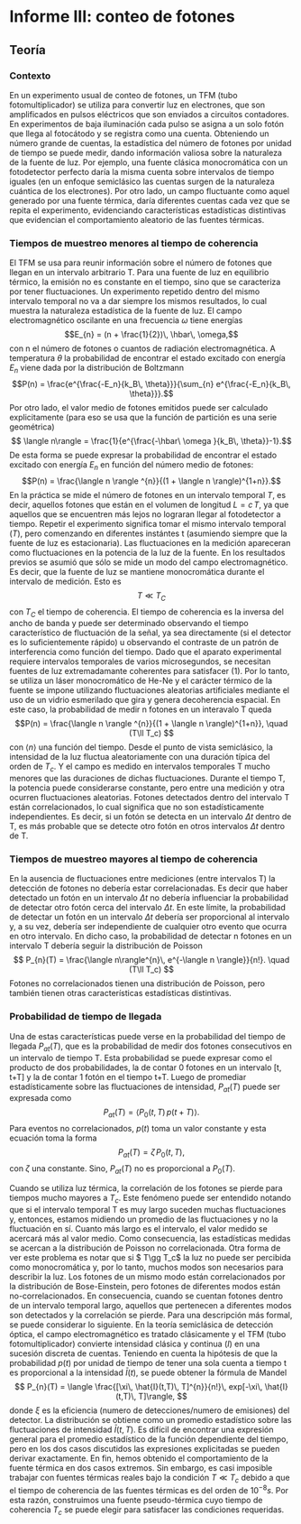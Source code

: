 # Informe III: conteo de fotones

## Teoría
### Contexto
En un experimento usual de conteo de fotones, un TFM (tubo fotomultiplicador) se utiliza para convertir luz en electrones, que son amplificados en pulsos eléctricos que son enviados a circuitos contadores. En experimentos de baja iluminación cada pulso se asigna a un solo fotón que llega al fotocátodo y se registra como una cuenta. Obteniendo un número grande de cuentas, la estadística del número de fotones por unidad de tiempo se puede medir, dando información valiosa sobre la naturaleza de la fuente de luz. Por ejemplo, una fuente clásica monocromática con un fotodetector perfecto daría la misma cuenta sobre intervalos de tiempo iguales (en un enfoque semiclásico las cuentas surgen de la naturaleza cuántica de los electrones). Por otro lado, un campo fluctuante como aquel generado por una fuente térmica, daría diferentes cuentas cada vez que se repita el experimento, evidenciando características estadísticas distintivas que evidencian el comportamiento aleatorio de las fuentes térmicas.

### Tiempos de muestreo menores al tiempo de coherencia
El TFM se usa para reunir información sobre el número de fotones que llegan en un intervalo arbitrario T. Para una fuente de luz en equilibrio térmico, la emisión no es constante en el tiempo, sino que se caracteriza por tener fluctuaciones. Un experimento repetido dentro del mismo intervalo temporal no va a dar siempre los mismos resultados, lo cual muestra la naturaleza estadística de la fuente de luz. El campo electromagnético oscilante en una frecuencia $\omega$ tiene energías 
$$E_{n} = (n + \frac{1}{2})\, \hbar\, \omega,$$
con n el número de fotones o cuantos de radiación electromagnética. A temperatura $\theta$ la probabilidad de encontrar el estado excitado con energía $E_n$ viene dada por la distribución de Boltzmann 
$$P(n) = \frac{e^{\frac{-E_n}{k_B\, \theta}}}{\sum_{n} e^{\frac{-E_n}{k_B\, \theta}}}.$$
Por otro lado, el valor medio de fotones emitidos puede ser calculado explicitamente (para eso se usa que la función de partición es una serie geométrica)
$$  \langle n\rangle = \frac{1}{e^{\frac{-\hbar\ \omega }{k_B\, \theta}}-1}.$$
De esta forma se puede expresar la probabilidad de encontrar el estado excitado con energía $E_n$ en función del número medio de fotones:
$$P(n) = \frac{\langle n \rangle ^{n}}{(1 + \langle n \rangle)^{1+n}}.$$
En la práctica se mide el número de fotones en un intervalo temporal $T$, es decir, aquellos fotones que están en el volumen de longitud $L = c\,T$, ya que aquellos que se encuentren más lejos no lograran llegar al fotodetector a tiempo.
Repetir el experimento significa tomar el mismo intervalo temporal ($T$), pero comenzando en diferentes instántes t (asumiendo siempre que la fuente de luz es estacionaria). Las fluctuaciones en la medición apareceran como fluctuaciones en la potencia de la luz de la fuente.
En los resultados previos se asumió que sólo se mide un modo del campo electromagnético. Es decir, que la fuente de luz se mantiene monocromática durante el intervalo de medición. Esto es
$$
\begin{equation}
T \ll T_C
\end{equation}
$$
con  $T_C$ el tiempo de coherencia.
El tiempo de coherencia es la inversa del ancho de banda y puede ser determinado observando el tiempo característico de fluctuación de la señal, ya sea directamente (si el detector es lo suficientemente rápido) u observando el contraste de un patrón de interferencia como función del tiempo. Dado que el aparato experimental requiere intervalos temporales de varios microsegundos, se necesitan fuentes de luz extremadamante coherentes para satisfacer ($1$). Por lo tanto, se utiliza un láser monocromático de He-Ne y el carácter térmico de la fuente se impone utilizando fluctuaciones aleatorias artificiales mediante el uso de un vidrio esmerilado que gira y genera decoherencia espacial. 
En este caso, la probabilidad de medir n fotones en un interavalo T queda
$$P(n) = \frac{\langle n \rangle ^{n}}{(1 + \langle n \rangle)^{1+n}}, \quad (T\ll T_c)
$$
con $\langle n \rangle$ una función del tiempo.
Desde el punto de vista semiclásico, la intensidad de la luz fluctua aleatoriamente con una duración típica del orden de $T_c$. Y el campo es medido en intervalos temporales T mucho menores que las duraciones de dichas fluctuaciones. Durante el tiempo T, la potencia puede considerarse constante, pero entre una medición y otra ocurren fluctuaciones aleatorias. Fotones detectados dentro del intervalo T están correlacionados, lo cual significa que no son estadísticamente independientes. Es decir, si un fotón se detecta en un intervalo $\Delta t$ dentro de T, es más probable que se detecte otro fotón en otros intervalos $\Delta t$ dentro de T.

### Tiempos de muestreo mayores al tiempo de coherencia
En la ausencia de fluctuaciones entre mediciones (entre intervalos T) la detección de fotones no debería estar correlacionadas. Es decir que haber detectado un fotón en un intervalo $\Delta t$ no debería influenciar la probabilidad de detectar otro fotón cerca del intervalo $\Delta t$. En este límite, la probabilidad de detectar un fotón en un intervalo $\Delta t$ debería ser proporcional al intervalo y, a su vez, debería ser independiente de cualquier otro evento que ocurra en otro intervalo. En dicho caso, la probabilidad de detectar n fotones en un intervalo T debería seguir la distribución de Poisson
$$
P_{n}(T) = \frac{\langle n\rangle^{n}\, e^{-\langle n \rangle}}{n!}. \quad (T\ll T_c)
$$
Fotones no correlacionados tienen una distribución de Poisson, pero también tienen otras características estadísticas distintivas.

### Probabilidad de tiempo de llegada
Una de estas características puede verse en la probabilidad del tiempo de llegada $P_{at}(T)$, que es la probabilidad de medir dos fotones consecutivos en un intervalo de tiempo T. Esta probabilidad se puede expresar como el producto de dos probabilidades, la de contar 0 fotones en un intervalo [t, t+T] y la de contar 1 fotón en el tiempo t+T. Luego de promediar estadísticamente sobre las fluctuaciones de intensidad, $P_{at}(T)$ puede ser expresada como
$$
P_{at}(T) =\langle P_0(t,T)\, p(t+T)\rangle.
$$
Para eventos no correlacionados, $p(t)$ toma un valor constante y esta ecuación toma la forma 
$$
P_{at}(T) =\zeta \,P_0(t,T),
$$
con $\zeta$ una constante. Sino, $P_{at}(T)$ no es proporcional a $P_{0}(T)$.

Cuando se utiliza luz térmica, la correlación de los fotones se pierde para tiempos mucho mayores a $T_c$. Este fenómeno puede ser entendido notando que si el intervalo temporal T es muy largo suceden muchas fluctuaciones y, entonces, estamos midiendo un promedio de las fluctuaciones y no la fluctuación en sí. Cuanto más largo es el intervalo, el valor medido se acercará más al valor medio.
Como consecuencia, las estadísticas medidas se acercan a la distribución de Poisson no correlacionada. Otra forma de ver este problema es notar que si $ T\gg T_c$ la luz no puede ser percibida como monocromática y, por lo tanto, muchos modos son necesarios para describir la luz. Los fotones de un mismo modo están correlacionados por la distribución de Bose-Einstein, pero fotones de diferentes modos están no-correlacionados. En consecuencia, cuando se cuentan fotones dentro de un intervalo temporal largo, aquellos que pertenecen a diferentes modos son detectados y la correlación se pierde.
Para una descripción más formal, se puede considerar lo siguiente. En la teoría semiclásica de detección óptica, el campo electromagnético es tratado clásicamente y el TFM (tubo fotomultiplicador) convierte intensidad clásica y continua ($I$) en una sucesión discreta de cuentas.
Teniendo en cuenta la hipótesis de que la probabilidad $p(t)$ por unidad de tiempo de tener una sola cuenta a tiempo t es proporcional a la intensidad $\bar{I}(t)$, se puede obtener la fórmula de Mandel
$$
P_{n}(T) = \langle \frac{[\xi\, \hat{I}(t,T)\, T]^{n}}{n!}\, exp[-\xi\, \hat{I}(t,T)\, T]\rangle,
$$
donde $\xi$ es la eficiencia (numero de detecciones/numero de emisiones) del detector. La distribución se obtiene como un promedio estadístico sobre las fluctuaciones de intensidad $\bar{I}(t,T)$. Es difícil de encontrar una expresión general para el promedio estadístico de la función dependiente del tiempo, pero en los dos casos discutidos las expresiones explicitadas se pueden derivar exactamente.
En fin, hemos obtenido el comportamiento de la fuente térmica en dos casos extremos. Sin embargo, es casi imposible trabajar con fuentes térmicas reales bajo la condición $T\ll T_c$ debido a que el tiempo de coherencia de las fuentes térmicas es del orden de $10^{-8}s$. Por esta razón, construimos una fuente pseudo-térmica cuyo tiempo de coherencia $T_c$ se puede elegir para satisfacer las condiciones requeridas.